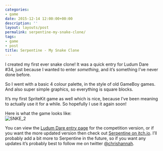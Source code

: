 ```yaml
---
categories:
- game
date: 2015-12-14 12:00:00+00:00
description: ''
layout: layouts/post
permalink: serpentine-my-snake-clone/
tags:
- game
- post
title: Serpentine - My Snake Clone
---
```


<div class="kg-card-markdown">
<p>I created my first ever snake clone! It was a quick entry for Ludum Dare #34, just because I wanted to enter <em>something</em>, and it&#8217;s something I&#8217;ve never done before.</p>
<p>So I went with a basic 4 colour palette, in the style of old GameBoy games. And also super simple graphics, so everything is square blocks.</p>
<p>It&#8217;s my first SpriteKit game as well which is nice, because I&#8217;ve been meaning to actually use it for a while. So hopefully I use it again soon!</p>
<p>Here is what the game looks like:<br />
<img src="" alt="SNKE_2"></p>
<p>You can view the <a href="http://ludumdare.com/compo/ludum-dare-34/?action=preview&amp;uid=7468">Ludum Dare entry page</a> for the competition version, or if you want the more updated version then check out <a href="http://cryptix.itch.io/serpentine">Serpentine on itch.io</a>. I&#8217;ll probably add a bit more to Serpentine in the future, so if you want any updates it&#8217;s probably best to follow me on twitter <a href="http://www.twitter.com/chrishannah">@chrishannah</a>.</p>
</div>